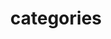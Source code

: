 ---
title: categories
description: Browse pypyr technical documentation by category.
cascade:
    robots: noindex
sectionSummaryStyle: section-summary/ul
seo_article_headline: pypyr technical documentation categories.
seo_description: Browse pypyr technical documentation by category.
---